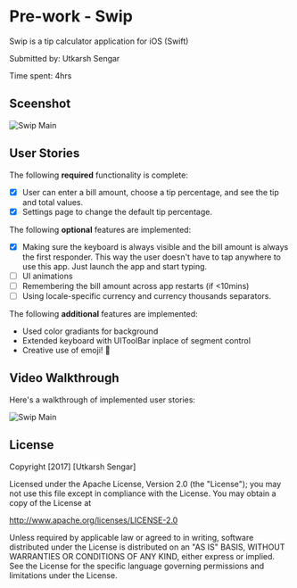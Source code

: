 # Pre-work - Swip
Swip is a tip calculator application for iOS (Swift)

Submitted by: Utkarsh Sengar

Time spent: 4hrs

## Sceenshot
<img src='http://i.imgur.com/FKvtVFD.png' title='Swip Main' width='' alt='Swip Main' />


## User Stories

The following **required** functionality is complete:

* [x] User can enter a bill amount, choose a tip percentage, and see the tip and total values.
* [x] Settings page to change the default tip percentage.

The following **optional** features are implemented:
* [x] Making sure the keyboard is always visible and the bill amount is always the first responder. This way the user doesn't have to tap anywhere to use this app. Just launch the app and start typing.
* [ ] UI animations
* [ ] Remembering the bill amount across app restarts (if <10mins)
* [ ] Using locale-specific currency and currency thousands separators.

The following **additional** features are implemented:

- Used color gradiants for background
- Extended keyboard with UIToolBar inplace of segment control
- Creative use of emoji! 🚀

## Video Walkthrough 

Here's a walkthrough of implemented user stories:

<img src='http://i.imgur.com/zLjqfzC.gif' title='Swip Main' width='' alt='Swip Main' />

## License

Copyright [2017] [Utkarsh Sengar]

Licensed under the Apache License, Version 2.0 (the "License");
you may not use this file except in compliance with the License.
You may obtain a copy of the License at

http://www.apache.org/licenses/LICENSE-2.0

Unless required by applicable law or agreed to in writing, software
distributed under the License is distributed on an "AS IS" BASIS,
WITHOUT WARRANTIES OR CONDITIONS OF ANY KIND, either express or implied.
See the License for the specific language governing permissions and
limitations under the License.
